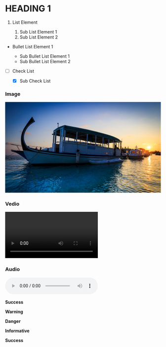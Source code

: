 # HEADING 1

1.  List Element 

    1.  Sub List Element 1
    2.  Sub List Element 2

*   Bullet List Element 1

    *   Sub Bullet List Element 1
    *   Sub Bullet List Element 2

*   [ ] Check List

    *   [x] Sub Check List

### Image
![](/assets/Pasted%20image.png)


### Vedio
![box-vedio.mp4](/assets/sample-5s.mp4)

### Audio
![box-vedio.mp3](/assets/ringtone-193209.mp3)


**Success**

**Warning**

**Danger**

**Informative**

**Success**
